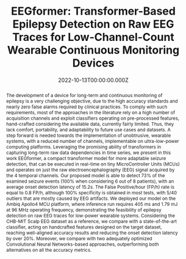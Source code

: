 ---
abstract: The development of a device for long-term and continuous monitoring of epilepsy is a very challenging objective, due to the high accuracy standards and nearly zero false alarms required by clinical practices. To comply with such requirements, most of the approaches in the literature rely on a high number of acquisition channels and exploit classifiers operating on pre-processed features, hand-crafted considering the available data, currently fairly limited. Thus, they lack comfort, portability, and adaptability to future use cases and datasets. A step forward is needed towards the implementation of unobtrusive, wearable systems, with a reduced number of channels, implementable on ultra-low-power computing platforms. Leveraging the promising ability of transformers in capturing long-term raw data dependencies in time series, we present in this work EEGformer, a compact transformer model for more adaptable seizure detection, that can be executed in real-time on tiny MicroController Units (MCUs) and operates on just the raw electroencephalography (EEG) signal acquired by the 4 temporal channels. Our proposed model is able to detect 73% of the examined seizure events (100% when considering 6 out of 8 patients), with an average onset detection latency of 15.2s. The False Positive/hour (FP/h) rate is equal to 0.8 FP/h, although 100% specificity is obtained in most tests, with 5/40 outliers that are mostly caused by EEG artifacts. We deployed our model on the Ambiq Apollo4 MCU platform, where inference run requires 405 ms and 1.79 mJ at 96 MHz operating frequency, demonstrating the feasibility of epilepsy detection on raw EEG traces for low-power wearable systems. Considering the CHB-MIT Scalp EEG dataset as a reference, we compare with a state-of-the-art classifier, acting on handcrafted features designed on the target dataset, reaching well-aligned accuracy results and reducing the onset detection latency by over 20%. Moreover, we compare with two adequately optimized Convolutional Neural Networks-based approaches, outperforming both alternatives on all the accuracy metrics.
slides: ""
url_pdf: "https://ieeexplore.ieee.org/abstract/document/9948637"
publication_types:
  - "1"
authors:
  - Paola Busia
  - Andrea Cossettini
  - admin
  - Simone Benatti
  - Alessio Burrello
  - Moritz Scherer
  - Matteo Antonio Scrugli
  - Paolo Meloni
  - Luca Benini
author_notes: []
publication: IEEE Biomedical Circuits and Systems Conference (BioCAS)
summary: EEGformer, a compact transformer model for seizure detection on raw EEG traces, demonstrating efficient execution on MCUs with competitive accuracy.
url_dataset: ""
url_project: ""
publication_short: In *BioCAS*
url_source: ""
url_video: ""
title: "EEGformer: Transformer-Based Epilepsy Detection on Raw EEG Traces for Low-Channel-Count Wearable Continuous Monitoring Devices"
doi: "10.1109/BioCAS54905.2022.9948637"
featured: false
tags: []
projects: []
image:
  caption: ""
  focal_point: Smart
  preview_only: false
  filename: featured.png
date: 2022-10-13T00:00:00.000Z
url_slides: ""
publishDate: 2022-10-13T00:00:00.000Z
url_poster: ""
url_code: ""
---